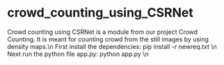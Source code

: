 # crowd_counting_using_CSRNet
Crowd counting using CSRNet is a module from our project Crowd Counting. It is meant for counting crowd from the still images by using density maps.\n
First install the dependencies: pip install -r newreq.txt \n
Next run the python file app.py: python app.py \n
